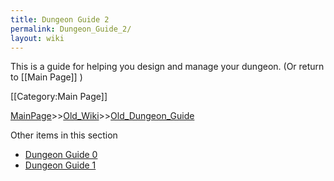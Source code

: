 ```yaml
---
title: Dungeon Guide 2
permalink: Dungeon_Guide_2/
layout: wiki
---
```

This is a guide for helping you design and manage your dungeon. (Or return to [[Main Page]] )

[[Category:Main Page]]

[MainPage](/keeperrl_wiki/ "wikilink")>>[Old_Wiki](/keeperrl_wiki/Old_Wiki "wikilink")>>[Old_Dungeon_Guide](/keeperrl_wiki/Old_Dungeon_Guide "wikilink")

Other items in this section
-    [Dungeon Guide 0](/keeperrl_wiki/Dungeon_Guide_0 "wikilink")
-    [Dungeon Guide 1](/keeperrl_wiki/Dungeon_Guide_1 "wikilink")
